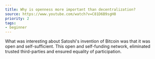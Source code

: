 ```yaml
---
title: Why is openness more important than decentralization?
source: https://www.youtube.com/watch?v=C81D6B9sgH8
priority: 2
tags:
- beginner
---
```


What was interesting about Satoshi's invention of Bitcoin was that it was open and self-sufficient. This open and self-funding network, eliminated trusted third-parties and ensured equality of participation.
